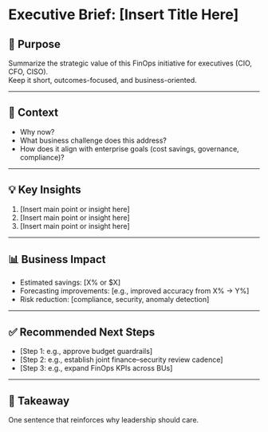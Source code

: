 # Executive Brief: [Insert Title Here]

## 🎯 Purpose
Summarize the strategic value of this FinOps initiative for executives (CIO, CFO, CISO).  
Keep it short, outcomes-focused, and business-oriented.

---

## 📌 Context
- Why now?  
- What business challenge does this address?  
- How does it align with enterprise goals (cost savings, governance, compliance)?

---

## 💡 Key Insights
1. [Insert main point or insight here]  
2. [Insert main point or insight here]  
3. [Insert main point or insight here]  

---

## 📊 Business Impact
- Estimated savings: [X% or $X]  
- Forecasting improvements: [e.g., improved accuracy from X% → Y%]  
- Risk reduction: [compliance, security, anomaly detection]

---

## ✅ Recommended Next Steps
- [Step 1: e.g., approve budget guardrails]  
- [Step 2: e.g., establish joint finance–security review cadence]  
- [Step 3: e.g., expand FinOps KPIs across BUs]  

---

## 🔑 Takeaway
One sentence that reinforces why leadership should care.  
